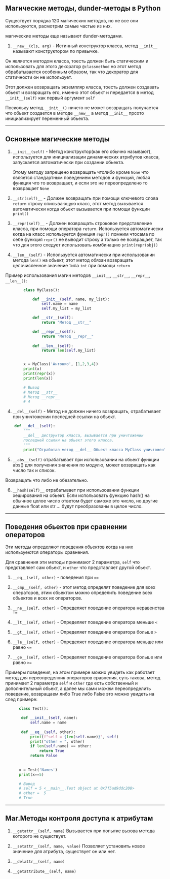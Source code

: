 Магические методы, dunder-методы в Python
---

Существует порядка 120 магических методов, но не все они используются,
расмотрим самые частые из них.

магические методы еще называют dunder-методами.

1) `__new__(cls, arg)` - Истинный конструктор класса, метод `__init__`
называют конструктором по привычке.
   
Он является методом класса, тоесть должен быть статическим и использовать
для этого декоратор `@classmethod` но этот метод обрабатывается особенным
образом, так что декоратор для статичности он не использует.

Этот должен возвращать экземпляр класса, тоесть должен создавать обьект 
и возвращать его, именно этот обьект и передается в метод `__init__(self)`
как первый аргумент `self`

Поскольку метод `__init__()` ничего не может возвращать получается что 
обьект создается в методе `__new__` а метод `__init__` прсото инициализирует
переменный обьекта.

---

Основные магические методы
---

1) `__init__(self)` - Метод конструктор(как его обычно называют), 
   используется для инициализации динамических атрибутов класса, 
   запускается автоматически при создании обьекта.
   
   Этому методу запрещено возвращать чтолибо кроме `None` что является
   стандартным поведением методов и функций, любая функция что то 
   возвращает, и если это не переопределено то возвращает `None`

2) `__str(self)__` - Должен возвращать при помощи ключевого слова
`return` строку описывающую класс, этот метод вызывается автоматически 
   когда обьект вызывается при помощи функции `print()`
   
2) `__repr(self)__` - Должен возвращать строковое представление класса,
при помощи оператора `return`. Используется автоматически когда на 
   класс используется функция `repr()` помним чтосама по себе функция 
   `repr()` не выводит строку а только ее возвращает, так что для этого 
   следует использовать комбинацию `print(repr(obj))`

3) `__len__(self)` - Используется автоматически при использовании метода
`len()` на обьект, этот метод обязан возвращать целочисленное значение
типа `int` при помощи `return`

Пример использования магич методов `__init__`, `__str__`, `__repr__`, 
`__len__()`:

```python
        class MyClass():

            def __init__(self, name, my_list):
                self.name = name
                self.my_list = my_list

            def __str__(self):
                return "Метод __str__"

            def __repr__(self):
                return "Метод __repr__"
   
            def __len__(self):
                return len(self.my_list)


        x = MyClass('Антонио', [1,2,3,4])
        print(x)
        print(repr(x))
        print(len(x))

        # Вывод
        # Метод __str__
        # Метод __repr__
        # 4
```

4) `__del__(self)` - Метод не должен ничего возвращать, отрабатывает при 
   уничтожении последней ссылки на обьект.
   
```python
    def __del__(self):
        """
        __del__ деструктор класса, вызывается при уничтожении
        последней ссылки на обьект этого класса.
        """
        print("Отработал метод __del__ Обьект класса MyClass уничтожен")
```

5) `__abs__(self)` отрабатывает при использовании на обьект функции abs()
для получения значения по модулю, может возвращать как число так и список.
   
Возвращать что либо не обезательно.

6) `__hash(self)__` отрабатывает при использовании функции хеширования на 
   обьект. Если использовать функцию hash() на обычное целое число ответом
   будет саможе это число, но другие данные float или str ... будут 
   преобразованы в целое число.

---   

Поведения обьектов при сравнении операторов
---

Эти методы определяют поведения обьектов когда на них используеются 
операторы сравнения.

Для сравнения эти методы принимают 2 параметра, `self` что представляет 
сам обьект, и `other` что представляет другой обьект.

1) `__eq__(self, other)` - поведения при `==`

2) `__cmp__(self, other)` - этот метод определят поведение для всех 
операторов, этим обьектом можно определить поведение всех обьектов
и всех их операторов.

3) `__ne__(self, other)` - Определяет поведение оператора 
   неравенства `!=`

4) `__lt__(self, other)` - Определяет поведение оператора меньше `<`

5) `__gt__(self, other)` - Определяет поведение оператора больше `>`

6) `__le__(self, other)` - Определяет поведение оператора меньше
    или равно `<=`

7) `__ge__(self, other)` - Определяет поведение оператора больше
    или равно `>=`

Примеры поведения, на этом примере можно увидеть как работает метод для 
переопределния операторов сравнения, суть такова, метод принимает 
2 параметра `self` и `other` где есть собственный и дополнительный 
обьект, а далее мы сами можем переопределить поведение, возвращаем либо 
True либо False это можно увидеть на след примере:

```python
      class Test():

       def __init__(self, name):
           self.name = name
   
       def __eq__(self, other):
           print(f"self = {len(self.name)}", self)
           print("other = ", other)
           if len(self.name) == other:
               return True
           return False
   
   
      x = Test('Names')
      print(x==5)

      # Вывод
      # self = 5 <__main__.Test object at 0x7f5ad9ddc208>
      # other =  5
      # True
```

---

Маг.Методы контроля доступа к атрибутам
---

1) `__getattr__(self, name)` Вызывается при попытке вызова метода 
   которого не существует.

2) `__setattr__(self, name, value)` Позволяет установить новое значение
   для атрибута, существует он или нет.

3) `__delattr__(self, name)` 

4) `__getattribute__(self, name)` 




















